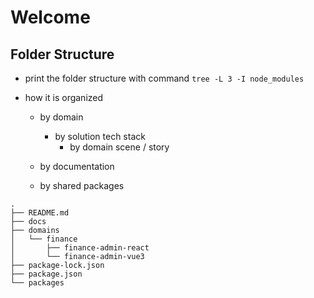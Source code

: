 # Welcome

## Folder Structure

- print the folder structure with command `tree -L 3 -I node_modules`

- how it is organized

  - by domain

    - by solution tech stack
      - by domain scene / story

  - by documentation
  - by shared packages

```shell
.
├── README.md
├── docs
├── domains
│   └── finance
│       ├── finance-admin-react
│       └── finance-admin-vue3
├── package-lock.json
├── package.json
└── packages
```
